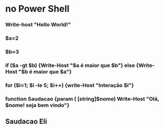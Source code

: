 # no Power Shell

### Write-host "Hello World!"

### $a=2
### $b=3
### if ($a -gt $b) {Write-Host "$a é maior que $b"} else {Write-Host "$b é maior que $a"}

### for ($i=1; $i -le 5; $i++) {write-Host "Interação $i"}

### function Saudacao {param ( [string]$nome) Write-Host "Olá, $nome! seja bem vindo"}
## Saudacao Eli
